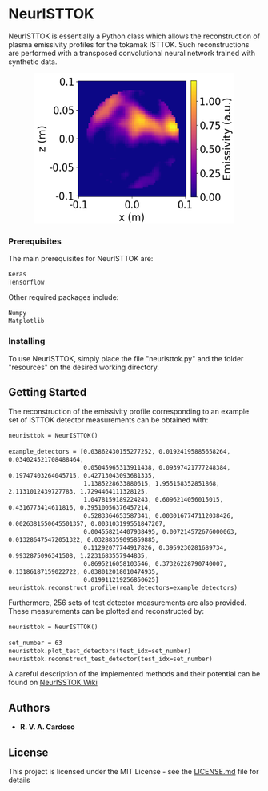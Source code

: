 # NeurISTTOK

NeurISTTOK is essentially a Python class which allows the reconstruction of plasma emissivity profiles for the tokamak ISTTOK. Such reconstructions are performed with a transposed convolutional neural network trained with synthetic data.

<p align="center">
  <img width="400" height="300" src="figures/reconst.png">
</p>

### Prerequisites

The main prerequisites for NeurISTTOK are:
```
Keras
Tensorflow
```
Other required packages include:
```
Numpy
Matplotlib
```

### Installing

To use NeurISTTOK, simply place the file "neuristtok.py" and the folder "resources" on the desired working directory.

## Getting Started

The reconstruction of the emissivity profile corresponding to an example set of ISTTOK detector measurements can be obtained with:
```
neuristtok = NeurISTTOK()

example_detectors = [0.03862430155277252, 0.01924195885658264, 0.034024521708488464,
                     0.05045965313911438, 0.09397421777248384, 0.19747403264045715, 0.42713043093681335,
                     1.1385228633880615, 1.955158352851868, 2.1131012439727783, 1.7294464111328125,
                     1.0478159189224243, 0.6096214056015015, 0.4316773414611816, 0.39510056376457214,
                     0.5283364653587341, 0.0030167747112038426, 0.0026381550645501357, 0.003103199551847207,
                     0.004558214407938495, 0.007214572676000063, 0.013286475472051322, 0.03288359095859885,
                     0.11292077744917826, 0.3959230281689734, 0.9932875096341508, 1.2231683557944835,
                     0.8695216058103546, 0.37326228790740007, 0.13186187159022722, 0.038012018010474935,
                     0.019911219256850625]
neuristtok.reconstruct_profile(real_detectors=example_detectors)
```

Furthermore, 256 sets of test detector measurements are also provided. These measurements can be plotted and reconstructed by:
```
neuristtok = NeurISTTOK()

set_number = 63
neuristtok.plot_test_detectors(test_idx=set_number)
neuristtok.reconstruct_test_detector(test_idx=set_number)
```

A careful description of the implemented methods and their potential can be found on [NeurISSTOK Wiki](https://github.com/RVACardoso/RaySTTOK/wiki/RaySTTOK-Wiki)

## Authors

* **R. V. A. Cardoso**

## License

This project is licensed under the MIT License - see the [LICENSE.md](LICENSE.md) file for details
